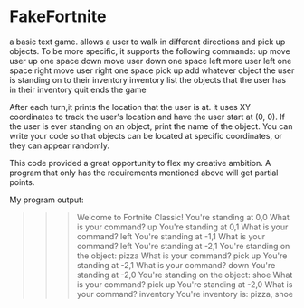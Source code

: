 # FakeFortnite

a basic text game. allows a user to walk in different directions and pick up objects. To be more specific, it supports the following commands:
up
move user up one space
down
move user down one space
left
more user left one space
right
move user right one space
pick up
add whatever object the user is standing on to their inventory
inventory
list the objects that the user has in their inventory
quit
ends the game

After each turn,it prints the location that the user is at. it uses XY coordinates to track the user's location and have the user start at (0, 0). If the user is ever standing on an object, print the name of the object. You can write your code so that objects can be located at specific coordinates, or they can appear randomly.

This code provided a great opportunity to flex my creative ambition. A program that only has the requirements mentioned above will get partial points.


My program output:
>>> Welcome to Fortnite Classic!
>>> You're standing at 0,0
>>> What is your command?
 up
>>> You're standing at 0,1
>>> What is your command?
 left
>>> You're standing at -1,1
>>> What is your command?
 left
>>> You're standing at -2,1
>>> You're standing on the object: pizza
>>> What is your command?
 pick up
>>> You're standing at -2,1
>>> What is your command?
 down
>>> You're standing at -2,0
>>> You're standing on the object: shoe
>>> What is your command?
 pick up
>>> You're standing at -2,0
>>> What is your command?
 inventory
>>> You're inventory is: pizza, shoe
